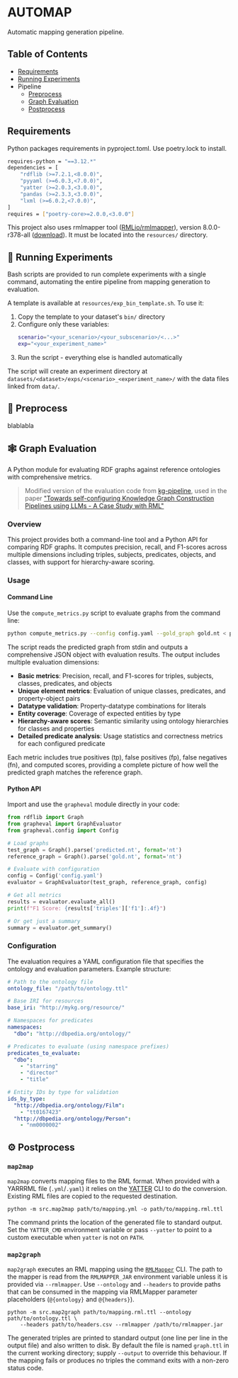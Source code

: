 # AUTOMAP

Automatic mapping generation pipeline.

## Table of Contents

- [Requirements](#requirements)
- [Running Experiments](#running-experiments)
- Pipeline
  - [Preprocess](#preprocess)
  - [Graph Evaluation](#graph-evaluation)
  - [Postprocess](#postprocess)

## Requirements

Python packages requirements in pyproject.toml. Use poetry.lock to install.

```bash
requires-python = "==3.12.*"
dependencies = [
    "rdflib (>=7.2.1,<8.0.0)",
    "pyyaml (>=6.0.3,<7.0.0)",
    "yatter (>=2.0.3,<3.0.0)",
    "pandas (>=2.3.3,<3.0.0)",
    "lxml (>=6.0.2,<7.0.0)",
]
requires = ["poetry-core>=2.0.0,<3.0.0"]
```

This project also uses rmlmapper tool ([RMLio/rmlmapper](https://github.com/RMLio/rmlmapper-java)), version 8.0.0-r378-all ([download](https://github.com/RMLio/rmlmapper-java/releases/download/v8.0.0/rmlmapper-8.0.0-r378-all.jar)). It must be located into the `resources/` directory. 

## 🚀 Running Experiments

Bash scripts are provided to run complete experiments with a single command, automating the entire pipeline from mapping generation to evaluation.

A template is available at `resources/exp_bin_template.sh`. To use it:

1. Copy the template to your dataset's `bin/` directory
2. Configure only these variables:
   ```bash
   scenario="<your_scenario>/<your_subscenario>/<...>"
   exp="<your_experiment_name>"
   ```
3. Run the script - everything else is handled automatically

The script will create an experiment directory at `datasets/<dataset>/exps/<scenario>_<experiment_name>/` with the data files linked from `data/`.

## 🔧 Preprocess

blablabla

## 🕸️ Graph Evaluation

A Python module for evaluating RDF graphs against reference ontologies with comprehensive metrics.

> Modified version of the evaluation code from [kg-pipeline](https://github.com/Vehnem/kg-pipeline), used in the paper ["Towards self-configuring Knowledge Graph Construction Pipelines using LLMs - A Case Study with RML"](https://ceur-ws.org/Vol-3718/paper6.pdf)

### Overview

This project provides both a command-line tool and a Python API for comparing RDF graphs. It computes precision, recall, and F1-scores across multiple dimensions including triples, subjects, predicates, objects, and classes, with support for hierarchy-aware scoring.

### Usage

#### Command Line

Use the `compute_metrics.py` script to evaluate graphs from the command line:

```bash
python compute_metrics.py --config config.yaml --gold_graph gold.nt < predicted.nt
```

The script reads the predicted graph from stdin and outputs a comprehensive JSON object with evaluation results. The output includes multiple evaluation dimensions:

- **Basic metrics**: Precision, recall, and F1-scores for triples, subjects, classes, predicates, and objects
- **Unique element metrics**: Evaluation of unique classes, predicates, and property-object pairs
- **Datatype validation**: Property-datatype combinations for literals
- **Entity coverage**: Coverage of expected entities by type
- **Hierarchy-aware scores**: Semantic similarity using ontology hierarchies for classes and properties
- **Detailed predicate analysis**: Usage statistics and correctness metrics for each configured predicate

Each metric includes true positives (tp), false positives (fp), false negatives (fn), and computed scores, providing a complete picture of how well the predicted graph matches the reference graph.

#### Python API

Import and use the `grapheval` module directly in your code:

```python
from rdflib import Graph
from grapheval import GraphEvaluator
from grapheval.config import Config

# Load graphs
test_graph = Graph().parse('predicted.nt', format='nt')
reference_graph = Graph().parse('gold.nt', format='nt')

# Evaluate with configuration
config = Config('config.yaml')
evaluator = GraphEvaluator(test_graph, reference_graph, config)

# Get all metrics
results = evaluator.evaluate_all()
print(f"F1 Score: {results['triples']['f1']:.4f}")

# Or get just a summary
summary = evaluator.get_summary()
```

### Configuration

The evaluation requires a YAML configuration file that specifies the ontology and evaluation parameters. Example structure:

```yaml
# Path to the ontology file
ontology_file: "/path/to/ontology.ttl"

# Base IRI for resources
base_iri: "http://mykg.org/resource/"

# Namespaces for predicates
namespaces:
  "dbo": "http://dbpedia.org/ontology/"

# Predicates to evaluate (using namespace prefixes)
predicates_to_evaluate:
  "dbo":
    - "starring"
    - "director"
    - "title"

# Entity IDs by type for validation
ids_by_type:
  "http://dbpedia.org/ontology/Film":
    - "tt0167423"
  "http://dbpedia.org/ontology/Person":
    - "nm0000002"
```

## ⚙️ Postprocess

### `map2map`

`map2map` converts mapping files to the RML format. When provided with a
YARRRML file (``.yml``/``.yaml``) it relies on the
[YATTER](https://github.com/RMLio/yatter) CLI to do the conversion.  Existing
RML files are copied to the requested destination.

```
python -m src.map2map path/to/mapping.yml -o path/to/mapping.rml.ttl
```

The command prints the location of the generated file to standard output.
Set the ``YATTER_CMD`` environment variable or pass ``--yatter`` to point to a
custom executable when ``yatter`` is not on ``PATH``.

### `map2graph`

`map2graph` executes an RML mapping using the
[`RMLMapper`](https://github.com/RMLio/rmlmapper-java) CLI.  The path to the
mapper is read from the ``RMLMAPPER_JAR`` environment variable unless it is
provided via ``--rmlmapper``.  Use ``--ontology`` and ``--headers`` to provide
paths that can be consumed in the mapping via RMLMapper parameter placeholders
(``@{ontology}`` and ``@{headers}``).

```
python -m src.map2graph path/to/mapping.rml.ttl --ontology path/to/ontology.ttl \
    --headers path/to/headers.csv --rmlmapper /path/to/rmlmapper.jar
```

The generated triples are printed to standard output (one line per line in the
output file) and also written to disk. By default the file is named
``graph.ttl`` in the current working directory; supply ``--output`` to override
this behaviour. If the mapping fails or produces no triples the command exits
with a non-zero status code.



